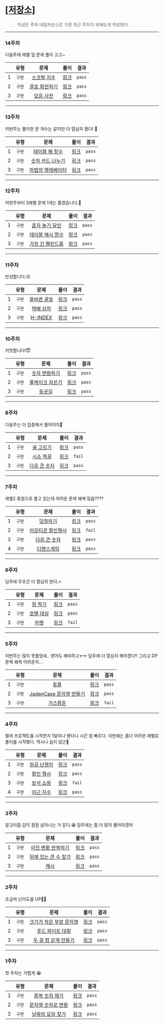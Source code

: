 # [[저장소]](https://github.com/깃허브아이디/레포주소)
> 작성은 주차 내림차순으로 가장 최근 주차가 위에오게 작성한다.

---

### 14주차

다음주에 레벨 업 문제 풀이 고고~

| |  유형 | 문제 |  <div style="width:30">풀이</div> | 결과 |
| --- |:---:|:---:|:---:|:---:|
| 1 | `구현` | [스코빌 지수](https://programmers.co.kr/skill_checks/483465) | [링크](https://github.com/WonHyeongCho/Free-But-Steedy-Algorithm/blob/main/WonHyeongCho/Week_14_1.java) | `pass` |  
| 2 | `구현` | [괄호 회전하기](https://school.programmers.co.kr/learn/courses/30/lessons/76502) | [링크](https://github.com/WonHyeongCho/Free-But-Steedy-Algorithm/blob/main/WonHyeongCho/Week_14_2.java) | `pass` |
| 3 | `구현` | [모음 사전](https://school.programmers.co.kr/learn/courses/30/lessons/84512) | [링크](https://github.com/WonHyeongCho/Free-But-Steedy-Algorithm/blob/main/WonHyeongCho/Week_14_3.java) | `pass` |

---

### 13주차

이번주는 풀이한 문 개수는 같지만 더 열심히 했다!.🙂

| |  유형 | 문제 |  <div style="width:30">풀이</div> | 결과 |
| --- |:---:|:---:|:---:|:---:|
| 1 | `구현` | [테이블 해 함수](https://school.programmers.co.kr/learn/courses/30/lessons/147354) | [링크](https://github.com/WonHyeongCho/Free-But-Steedy-Algorithm/blob/main/WonHyeongCho/Week_13_1.java) | `pass` |  
| 2 | `구현` | [숫자 카드 나누기](https://school.programmers.co.kr/learn/courses/30/lessons/135807) | [링크](https://github.com/WonHyeongCho/Free-But-Steedy-Algorithm/blob/main/WonHyeongCho/Week_13_2.java) | `pass` |
| 3 | `구현` | [마법의 엘레베이터](https://school.programmers.co.kr/learn/courses/30/lessons/148653) | [링크](https://github.com/WonHyeongCho/Free-But-Steedy-Algorithm/blob/main/WonHyeongCho/Week_13_3.java) | `pass` |

---

### 12주차

이번주부터 3레벨 문제 1개는 풀겠습니다.🤩

| |  유형 | 문제 |  <div style="width:30">풀이</div> | 결과 |
| --- |:---:|:---:|:---:|:---:|
| 1 | `구현` | [혼자 놀기 달인](https://school.programmers.co.kr/learn/courses/30/lessons/131130) | [링크](https://github.com/WonHyeongCho/Free-But-Steedy-Algorithm/blob/main/WonHyeongCho/Week_12_1.java) | `pass` |  
| 2 | `구현` | [테이블 해시 함수](https://school.programmers.co.kr/learn/courses/30/lessons/147354) | [링크](https://github.com/WonHyeongCho/Free-But-Steedy-Algorithm/blob/main/WonHyeongCho/Week_12_2.java) | `pass` |
| 3 | `구현` | [가장 긴 펠린드롬](https://school.programmers.co.kr/learn/courses/30/lessons/12904) | [링크](https://github.com/WonHyeongCho/Free-But-Steedy-Algorithm/blob/main/WonHyeongCho/Week_12_3.java) | `pass` |

---

### 11주차

반성합니다.😣

| |  유형 | 문제 |  <div style="width:30">풀이</div> | 결과 |
| --- |:---:|:---:|:---:|:---:|
| 1 | `구현` | [올바른 괄호](https://school.programmers.co.kr/learn/courses/30/lessons/12909) | [링크](https://github.com/WonHyeongCho/Free-But-Steedy-Algorithm/blob/main/WonHyeongCho/Week_11_1.java) | `pass` |  
| 2 | `구현` | [택배 상자](https://school.programmers.co.kr/learn/courses/30/lessons/131704) | [링크](https://github.com/WonHyeongCho/Free-But-Steedy-Algorithm/blob/main/WonHyeongCho/Week_11_2.java) | `pass` |
| 3 | `구현` | [H-INDEX](https://school.programmers.co.kr/learn/courses/30/lessons/42747) | [링크](https://github.com/WonHyeongCho/Free-But-Steedy-Algorithm/blob/main/WonHyeongCho/Week_11_3.java) | `pass` |

---

### 10주차

커밋합니다!😇

| |  유형 | 문제 |  <div style="width:30">풀이</div> | 결과 |
| --- |:---:|:---:|:---:|:---:|
| 1 | `구현` | [숫자 변환하기](https://school.programmers.co.kr/learn/courses/30/lessons/154538?language=java) | [링크](https://github.com/WonHyeongCho/Free-But-Steedy-Algorithm/blob/main/WonHyeongCho/Week_10_1.java) | `pass` |  
| 2 | `구현` | [롤케이크 자르기](https://school.programmers.co.kr/learn/courses/30/lessons/132265) | [링크](https://github.com/WonHyeongCho/Free-But-Steedy-Algorithm/blob/main/WonHyeongCho/Week_10_2.java) | `pass` |
| 3 | `구현` | [등굣길](https://school.programmers.co.kr/learn/courses/30/lessons/42898) | [링크](https://github.com/WonHyeongCho/Free-But-Steedy-Algorithm/blob/main/WonHyeongCho/Week_10_3.java) | `pass` |

---
### 8주차

다음주는 더 집중해서 풀어야지😤

| |  유형 | 문제 |  <div style="width:30">풀이</div> | 결과 |
| --- |:---:|:---:|:---:|:---:|
| 1 | `구현` | [귤 고르기](https://school.programmers.co.kr/learn/courses/30/lessons/138476) | [링크](https://github.com/WonHyeongCho/Free-But-Steedy-Algorithm/blob/main/WonHyeongCho/Week_8_1.java) | `pass` |  
| 2 | `구현` | [시소 짝꿍](https://school.programmers.co.kr/learn/courses/30/lessons/152996) | [링크](https://github.com/WonHyeongCho/Free-But-Steedy-Algorithm/blob/main/WonHyeongCho/Week_8_2.java) | `fail` |
| 3 | `구현` | [다음 큰 숫자](https://school.programmers.co.kr/learn/courses/30/lessons/42885) | [링크](https://github.com/WonHyeongCho/Free-But-Steedy-Algorithm/blob/main/WonHyeongCho/Week_8_3.java) | `pass` |


---
### 7주차

레벨2 중점으로 풀고 있는데 어려운 문제 왜케 많음????

| |  유형 | 문제 |  <div style="width:30">풀이</div> | 결과 |
| --- |:---:|:---:|:---:|:---:|
| 1 | `구현` | [덧칠하기](https://school.programmers.co.kr/learn/courses/30/lessons/161989) | [링크](https://github.com/WonHyeongCho/Free-But-Steedy-Algorithm/blob/main/WonHyeongCho/Week_7_1.java) | `pass` |  
| 2 | `구현` | [이모티콘 할인행사](https://school.programmers.co.kr/learn/courses/30/lessons/150368) | [링크](https://github.com/WonHyeongCho/Free-But-Steedy-Algorithm/blob/main/WonHyeongCho/Week_7_2.java) | `fail` |
| 3 | `구현` | [다음 큰 숫자](https://school.programmers.co.kr/learn/courses/30/lessons/12911) | [링크](https://github.com/WonHyeongCho/Free-But-Steedy-Algorithm/blob/main/WonHyeongCho/Week_7_3.java) | `pass` |
| 4 | `구현` | [디펜스게임](https://school.programmers.co.kr/learn/courses/30/lessons/142085) | [링크](https://github.com/WonHyeongCho/Free-But-Steedy-Algorithm/blob/main/WonHyeongCho/Week_7_4.java) | `pass` |


---
### 6주차

담주에 무조건 더 열심히 한다.🔥

| |  유형 | 문제 |  <div style="width:30">풀이</div> | 결과 |
| --- |:---:|:---:|:---:|:---:|
| 1 | `구현` | [점 찍기](https://school.programmers.co.kr/learn/courses/30/lessons/140107) | [링크](https://github.com/WonHyeongCho/Free-But-Steedy-Algorithm/blob/main/WonHyeongCho/Week_6_1.java) | `pass` |  
| 2 | `구현` | [호텔 대실](https://school.programmers.co.kr/learn/courses/30/lessons/155651) | [링크](https://github.com/WonHyeongCho/Free-But-Steedy-Algorithm/blob/main/WonHyeongCho/Week_6_2.java) | `pass` |
| 3 | `구현` | [카펫](https://programmers.co.kr/learn/courses/30/lessons/42842) | [링크](https://github.com/WonHyeongCho/Free-But-Steedy-Algorithm/blob/main/WonHyeongCho/Week_6_3.java) | `fail` |


---
### 5주차

이번주는 많이 못풀었네.. 영어도 해야하고ㅠㅠ
담주에 더 열심히 해야겠다!!
그리고 DP 문제 왜케 어려운지...

| |  유형 | 문제 |  <div style="width:30">풀이</div> | 결과 |
| --- |:---:|:---:|:---:|:---:|
| 1 | `구현` | [튜플](https://school.programmers.co.kr/learn/courses/30/lessons/64065) | [링크](https://github.com/WonHyeongCho/Free-But-Steedy-Algorithm/blob/main/WonHyeongCho/Week_5_1.java) | `pass` |  
| 2 | `구현` | [JadenCase 문자열 만들기](https://school.programmers.co.kr/learn/courses/30/lessons/12951) | [링크](https://github.com/WonHyeongCho/Free-But-Steedy-Algorithm/blob/main/WonHyeongCho/Week_5_2.java) | `pass` |
| 3 | `구현` | [거스름돈](https://school.programmers.co.kr/learn/courses/30/lessons/12907) | [링크](https://github.com/WonHyeongCho/Free-But-Steedy-Algorithm/blob/main/WonHyeongCho/Week_5_3.java) | `fail` |


---
### 4주차

벌써 프로젝트를 시작한지 1달이나 됐다니 시간 참 빠르다.
이번에는 좀더 어려운 레벨로 풀이를 시작했다.
역시나 쉽지 않군🥲

| |  유형 | 문제 |  <div style="width:30">풀이</div> | 결과 |
| --- |:---:|:---:|:---:|:---:|
| 1 | `구현` | [일곱 난쟁이](https://www.acmicpc.net/problem/2309) | [링크](https://github.com/WonHyeongCho/Free-But-Steedy-Algorithm/blob/main/WonHyeongCho/Week_4_1.java) | `pass` |  
| 2 | `구현` | [할인 행사](https://school.programmers.co.kr/learn/courses/30/lessons/131127) | [링크](https://github.com/WonHyeongCho/Free-But-Steedy-Algorithm/blob/main/WonHyeongCho/Week_4_2.java) | `pass` |
| 3 | `구현` | [보석 쇼핑](https://school.programmers.co.kr/learn/courses/30/lessons/67258) | [링크](https://github.com/WonHyeongCho/Free-But-Steedy-Algorithm/blob/main/WonHyeongCho/Week_4_3.java) | `fail` |
| 4 | `구현` | [야근 지수](https://school.programmers.co.kr/learn/courses/30/lessons/12927) | [링크](https://github.com/WonHyeongCho/Free-But-Steedy-Algorithm/blob/main/WonHyeongCho/Week_4_4.java) | `pass` |

---
### 3주차

알고리즘 감이 점점 살아나는 거 같다.😁
담주에는 좀 더 많이 풀어야겠어

| |  유형 | 문제 |  <div style="width:30">풀이</div> | 결과 |
| --- |:---:|:---:|:---:|:---:|
| 1 | `구현` | [이진 변환 반복하기](https://school.programmers.co.kr/learn/courses/30/lessons/70129) | [링크](https://github.com/WonHyeongCho/Free-But-Steedy-Algorithm/blob/main/WonHyeongCho/Week_3_1.java) | `pass` |  
| 2 | `구현` | [뒤에 있는 큰 수 찾기](https://school.programmers.co.kr/learn/courses/30/lessons/154539) | [링크](https://github.com/WonHyeongCho/Free-But-Steedy-Algorithm/blob/main/WonHyeongCho/Week_3_2.java) | `pass` |
| 3 | `구현` | [캐시](https://school.programmers.co.kr/learn/courses/30/lessons/17680) | [링크](https://github.com/WonHyeongCho/Free-But-Steedy-Algorithm/blob/main/WonHyeongCho/Week_3_3.java) | `pass` |

---
### 2주차

조금씩 난이도를 UP💪🏻

| |  유형 | 문제 |  <div style="width:30">풀이</div> | 결과 |
| --- |:---:|:---:|:---:|:---:|
| 1 | `구현` | [크기가 작은 부분 문자열](https://school.programmers.co.kr/learn/courses/30/lessons/147355) | [링크](https://github.com/WonHyeongCho/Free-But-Steedy-Algorithm/blob/main/WonHyeongCho/Week_2_1.java) | `pass` |  
| 2 | `구현` | [푸드 파이트 대회](https://school.programmers.co.kr/learn/courses/30/lessons/134240) | [링크](https://github.com/WonHyeongCho/Free-But-Steedy-Algorithm/blob/main/WonHyeongCho/Week_2_2.java) | `pass` |
| 3 | `구현` | [두 큐 합 같게 만들기](https://school.programmers.co.kr/learn/courses/30/lessons/118667) | [링크](https://github.com/WonHyeongCho/Free-But-Steedy-Algorithm/blob/main/WonHyeongCho/Week_2_3.java) | `pass` |

---
### 1주차

첫 주차는 가볍게 😂

| |  유형 | 문제 |  <div style="width:30">풀이</div> | 결과 |
| --- |:---:|:---:|:---:|:---:|
| 1 | `구현` | [중복 숫자 제거](https://programmers.co.kr/skill_checks) | [링크](https://github.com/WonHyeongCho/Free-But-Steedy-Algorithm/blob/main/WonHyeongCho/Week_1_1.java) | `pass` |  
| 2 | `구현` | [문자열 숫자로 변환](https://programmers.co.kr/skill_checks) | [링크](https://github.com/WonHyeongCho/Free-But-Steedy-Algorithm/blob/main/WonHyeongCho/Week_1_2.java) | `pass` |
| 3 | `구현` | [날짜의 요일 찾기](https://programmers.co.kr/skill_checks) | [링크](https://github.com/WonHyeongCho/Free-But-Steedy-Algorithm/blob/main/WonHyeongCho/Week_1_3.java) | `pass` |
